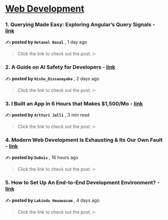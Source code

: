 
<h1><a href=https://medium.com/tag/web-development/recommended target="_blank" rel="noopener noreferrer">Web Development</a></h1>
<h3>1. Querying Made Easy: Exploring Angular’s Query Signals - <a href=https://medium.com/netanelbasal/querying-made-easy-exploring-angulars-query-signals-ca850b5db892?source=tag_recommended_feed---------0-84----------web_development----------239d8fc8_5a81_4b09_955e_b1749ddd6495------- target="_blank" rel="noopener noreferrer">link</a></h3>

✍️ **posted by `Netanel Basal`** <date> , 1 day ago</date>

<blockquote>Click the link to check out the post. ⌲</blockquote>

<h3>2. A Guide on AI Safety for Developers - <a href=https://medium.com/bitsrc/ai-safety-for-ctos-73a2e98ebb0b?source=tag_recommended_feed---------1-107----------web_development----------239d8fc8_5a81_4b09_955e_b1749ddd6495------- target="_blank" rel="noopener noreferrer">link</a></h3>

✍️ **posted by `Nishu_Dissanayake`** <date> , 2 days ago</date>

<blockquote>Click the link to check out the post. ⌲</blockquote>

<h3>3. I Built an App in 6 Hours that Makes $1,500/Mo - <a href=https://medium.com/@artturi-jalli/i-built-an-app-in-6-hours-that-makes-1-500-mo-85139edee87d?source=tag_recommended_feed---------2-85----------web_development----------239d8fc8_5a81_4b09_955e_b1749ddd6495------- target="_blank" rel="noopener noreferrer">link</a></h3>

✍️ **posted by `Artturi Jalli`** <date> , 3 min read</date>

<blockquote>Click the link to check out the post. ⌲</blockquote>

<h3>4. Modern Web Development Is Exhausting & Its Our Own Fault - <a href=https://medium.com/@duboiscodes/modern-web-development-is-exhausting-its-our-own-fault-4cfadd33247a?source=tag_recommended_feed---------3-84----------web_development----------239d8fc8_5a81_4b09_955e_b1749ddd6495------- target="_blank" rel="noopener noreferrer">link</a></h3>

✍️ **posted by `DuBois`** <date> , 16 hours ago</date>

<blockquote>Click the link to check out the post. ⌲</blockquote>

<h3>5. How to Set Up An End-to-End Development Environment? - <a href=https://medium.com/bitsrc/end-to-end-development-with-bit-d1d493e09d8e?source=tag_recommended_feed---------4-107----------web_development----------239d8fc8_5a81_4b09_955e_b1749ddd6495------- target="_blank" rel="noopener noreferrer">link</a></h3>

✍️ **posted by `Lakindu Hewawasam`** <date> , 4 days ago</date>

<blockquote>Click the link to check out the post. ⌲</blockquote>

